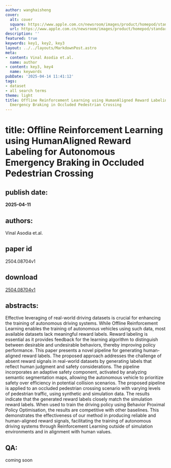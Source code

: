 ```yaml
---
author: wanghaisheng
cover:
  alt: cover
  square: https://www.apple.com.cn/newsroom/images/product/homepod/standard/Apple-HomePod-hero-230118_big.jpg.large_2x.jpg
  url: https://www.apple.com.cn/newsroom/images/product/homepod/standard/Apple-HomePod-hero-230118_big.jpg.large_2x.jpg
description: ''
featured: true
keywords: key1, key2, key3
layout: ../../layouts/MarkdownPost.astro
meta:
- content: Vinal Asodia et.al.
  name: author
- content: key3, key4
  name: keywords
pubDate: '2025-04-14 11:41:12'
tags:
- dataset
- all search terms
theme: light
title: Offline Reinforcement Learning using HumanAligned Reward Labeling for Autonomous
  Emergency Braking in Occluded Pedestrian Crossing
---
```


# title: Offline Reinforcement Learning using HumanAligned Reward Labeling for Autonomous Emergency Braking in Occluded Pedestrian Crossing 
## publish date: 
**2025-04-11** 
## authors: 
  Vinal Asodia et.al. 
## paper id
2504.08704v1
## download
[2504.08704v1](http://arxiv.org/abs/2504.08704v1)
## abstracts:
Effective leveraging of real-world driving datasets is crucial for enhancing the training of autonomous driving systems. While Offline Reinforcement Learning enables the training of autonomous vehicles using such data, most available datasets lack meaningful reward labels. Reward labeling is essential as it provides feedback for the learning algorithm to distinguish between desirable and undesirable behaviors, thereby improving policy performance. This paper presents a novel pipeline for generating human-aligned reward labels. The proposed approach addresses the challenge of absent reward signals in real-world datasets by generating labels that reflect human judgment and safety considerations. The pipeline incorporates an adaptive safety component, activated by analyzing semantic segmentation maps, allowing the autonomous vehicle to prioritize safety over efficiency in potential collision scenarios. The proposed pipeline is applied to an occluded pedestrian crossing scenario with varying levels of pedestrian traffic, using synthetic and simulation data. The results indicate that the generated reward labels closely match the simulation reward labels. When used to train the driving policy using Behavior Proximal Policy Optimisation, the results are competitive with other baselines. This demonstrates the effectiveness of our method in producing reliable and human-aligned reward signals, facilitating the training of autonomous driving systems through Reinforcement Learning outside of simulation environments and in alignment with human values.
## QA:
coming soon
